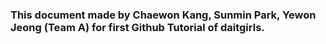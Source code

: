 ### This document made by Chaewon Kang, Sunmin Park, Yewon Jeong (Team A) for first Github Tutorial of daitgirls.

